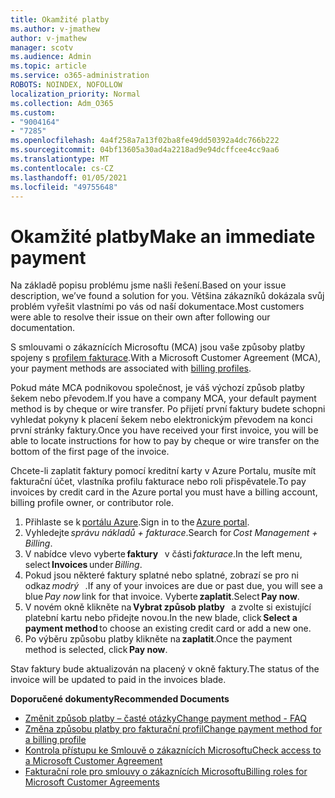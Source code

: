 ```yaml
---
title: Okamžité platby
ms.author: v-jmathew
author: v-jmathew
manager: scotv
ms.audience: Admin
ms.topic: article
ms.service: o365-administration
ROBOTS: NOINDEX, NOFOLLOW
localization_priority: Normal
ms.collection: Adm_O365
ms.custom:
- "9004164"
- "7285"
ms.openlocfilehash: 4a4f258a7a13f02ba8fe49dd50392a4dc766b222
ms.sourcegitcommit: 04bf13605a30ad4a2218ad9e94dcffcee4cc9aa6
ms.translationtype: MT
ms.contentlocale: cs-CZ
ms.lasthandoff: 01/05/2021
ms.locfileid: "49755648"
---
```

# <a name="make-an-immediate-payment"></a><span data-ttu-id="85a50-102">Okamžité platby</span><span class="sxs-lookup"><span data-stu-id="85a50-102">Make an immediate payment</span></span>

<span data-ttu-id="85a50-103">Na základě popisu problému jsme našli řešení.</span><span class="sxs-lookup"><span data-stu-id="85a50-103">Based on your issue description, we’ve found a solution for you.</span></span> <span data-ttu-id="85a50-104">Většina zákazníků dokázala svůj problém vyřešit vlastními po vás od naší dokumentace.</span><span class="sxs-lookup"><span data-stu-id="85a50-104">Most customers were able to resolve their issue on their own after following our documentation.</span></span>

<span data-ttu-id="85a50-105">S smlouvami o zákaznících Microsoftu (MCA) jsou vaše způsoby platby spojeny s [profilem fakturace](https://docs.microsoft.com/azure/billing/billing-how-to-change-credit-card?WT.mc_id=Portal-Microsoft_Azure_Support#change-payment-method-for-a-billing-profile).</span><span class="sxs-lookup"><span data-stu-id="85a50-105">With a Microsoft Customer Agreement (MCA), your payment methods are associated with [billing profiles](https://docs.microsoft.com/azure/billing/billing-how-to-change-credit-card?WT.mc_id=Portal-Microsoft_Azure_Support#change-payment-method-for-a-billing-profile).</span></span>

<span data-ttu-id="85a50-106">Pokud máte MCA podnikovou společnost, je váš výchozí způsob platby šekem nebo převodem.</span><span class="sxs-lookup"><span data-stu-id="85a50-106">If you have a company MCA, your default payment method is by cheque or wire transfer.</span></span> <span data-ttu-id="85a50-107">Po přijetí první faktury budete schopni vyhledat pokyny k placení šekem nebo elektronickým převodem na konci první stránky faktury.</span><span class="sxs-lookup"><span data-stu-id="85a50-107">Once you have received your first invoice, you will be able to locate instructions for how to pay by cheque or wire transfer on the bottom of the first page of the invoice.</span></span>

<span data-ttu-id="85a50-108">Chcete-li zaplatit faktury pomocí kreditní karty v Azure Portalu, musíte mít fakturační účet, vlastníka profilu fakturace nebo roli přispěvatele.</span><span class="sxs-lookup"><span data-stu-id="85a50-108">To pay invoices by credit card in the Azure portal you must have a billing account, billing profile owner, or contributor role.</span></span>

1. <span data-ttu-id="85a50-109">Přihlaste se k [portálu Azure](https://portal.azure.com/).</span><span class="sxs-lookup"><span data-stu-id="85a50-109">Sign in to the [Azure portal](https://portal.azure.com/).</span></span>
2. <span data-ttu-id="85a50-110">Vyhledejte *správu nákladů + fakturace*.</span><span class="sxs-lookup"><span data-stu-id="85a50-110">Search for *Cost Management + Billing*.</span></span>
3. <span data-ttu-id="85a50-111">V nabídce vlevo vyberte **faktury**   v části *fakturace*.</span><span class="sxs-lookup"><span data-stu-id="85a50-111">In the left menu, select **Invoices** under *Billing*.</span></span>
4. <span data-ttu-id="85a50-112">Pokud jsou některé faktury splatné nebo splatné, zobrazí se pro ni odkaz *modrý*   .</span><span class="sxs-lookup"><span data-stu-id="85a50-112">If any of your invoices are due or past due, you will see a blue *Pay now* link for that invoice.</span></span> <span data-ttu-id="85a50-113">Vyberte **zaplatit**.</span><span class="sxs-lookup"><span data-stu-id="85a50-113">Select **Pay now**.</span></span>
5. <span data-ttu-id="85a50-114">V novém okně klikněte na **Vybrat způsob platby**   a zvolte si existující platební kartu nebo přidejte novou.</span><span class="sxs-lookup"><span data-stu-id="85a50-114">In the new blade, click **Select a payment method** to choose an existing credit card or add a new one.</span></span>
6. <span data-ttu-id="85a50-115">Po výběru způsobu platby klikněte na **zaplatit**.</span><span class="sxs-lookup"><span data-stu-id="85a50-115">Once the payment method is selected, click **Pay now**.</span></span>

<span data-ttu-id="85a50-116">Stav faktury bude aktualizován na placený v okně faktury.</span><span class="sxs-lookup"><span data-stu-id="85a50-116">The status of the invoice will be updated to paid in the invoices blade.</span></span>

<span data-ttu-id="85a50-117">**Doporučené dokumenty**</span><span class="sxs-lookup"><span data-stu-id="85a50-117">**Recommended Documents**</span></span>

- [<span data-ttu-id="85a50-118">Změnit způsob platby – časté otázky</span><span class="sxs-lookup"><span data-stu-id="85a50-118">Change payment method - FAQ</span></span>](https://docs.microsoft.com/azure/billing/billing-how-to-change-credit-card?WT.mc_id=Portal-Microsoft_Azure_Support#frequently-asked-questions)
- [<span data-ttu-id="85a50-119">Změna způsobu platby pro fakturační profil</span><span class="sxs-lookup"><span data-stu-id="85a50-119">Change payment method for a billing profile</span></span>](https://docs.microsoft.com/azure/cost-management-billing/manage/change-credit-card?WT.mc_id=Portal-Microsoft_Azure_Support#manage-credit-cards-for-a-microsoft-customer-agreement)
- [<span data-ttu-id="85a50-120">Kontrola přístupu ke Smlouvě o zákaznících Microsoftu</span><span class="sxs-lookup"><span data-stu-id="85a50-120">Check access to a Microsoft Customer Agreement</span></span>](https://docs.microsoft.com/azure/cost-management-billing/manage/change-credit-card?WT.mc_id=Portal-Microsoft_Azure_Support%22%20%5Cl%20%22manage-credit-cards-for-a-microsoft-customer-agreement%22%20%5Ct%20%22_blank#check-the-type-of-your-account)
- [<span data-ttu-id="85a50-121">Fakturační role pro smlouvy o zákaznících Microsoftu</span><span class="sxs-lookup"><span data-stu-id="85a50-121">Billing roles for Microsoft Customer Agreements</span></span>](https://docs.microsoft.com/azure/cost-management-billing/manage/understand-mca-roles)
